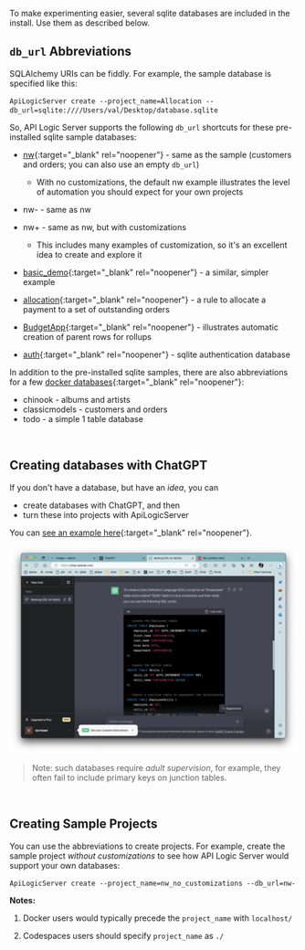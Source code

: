 To make experimenting easier, several sqlite databases are included in the install.  Use them as described below.

## `db_url` Abbreviations

SQLAlchemy URIs can be fiddly.  For example, the sample database is specified like this:

```
ApiLogicServer create --project_name=Allocation --db_url=sqlite:////Users/val/Desktop/database.sqlite
```

So, API Logic Server supports the following `db_url` shortcuts for these pre-installed sqlite sample databases:

* [nw](Tutorial.md){:target="_blank" rel="noopener"} - same as the sample (customers and orders; you can also use an empty `db_url`)

    * With no customizations, the default nw example illustrates the level of automation you should expect for your own projects

* nw- - same as nw
* nw+ - same as nw, but with customizations

    * This includes many examples of customization, so it's an excellent idea to create and explore it

* [basic_demo](Sample-Basic-Demo.md){:target="_blank" rel="noopener"} - a similar, simpler example 
* [allocation](Logic-Allocation.md){:target="_blank" rel="noopener"} - a rule to allocate a payment to a set of outstanding orders
* [BudgetApp](Tech-Budget-App.md){:target="_blank" rel="noopener"} - illustrates automatic creation of parent rows for rollups
* [auth](Security-Overview.md#auth-providers){:target="_blank" rel="noopener"} - sqlite authentication database

In addition to the pre-installed sqlite samples, there are also abbreviations for a few [docker databases](Database-Docker.md){:target="_blank" rel="noopener"}:

* chinook - albums and artists
* classicmodels - customers and orders
* todo - a simple 1 table database

&nbsp;

## Creating databases with ChatGPT

If you don't have a database, but have an *idea*, you can 

* create databases with ChatGPT, and then 
* turn these into projects with ApiLogicServer

You can [see an example here](https://github.com/ApiLogicServer/ApiLogicServer-src/tree/main/tests/test_databases/ai-created){:target="_blank" rel="noopener"}.

![chatgpt](images/model/employees%20and%20skills.png)

> Note: such databases require *adult supervision*, for example, they often fail to include primary keys on junction tables.

&nbsp;

## Creating Sample Projects

You can use the abbreviations to create projects.  For example, create the sample project _without customizations_ to see how API Logic Server would support your own databases:

```
ApiLogicServer create --project_name=nw_no_customizations --db_url=nw-
```

__Notes:__

1. Docker users would typically precede the `project_name` with `localhost/`

2. Codespaces users should specify `project_name` as `./`

